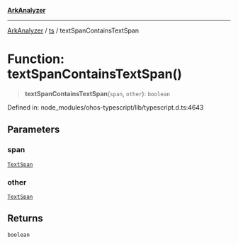 [**ArkAnalyzer**](../../../../README.md)

***

[ArkAnalyzer](../../../../globals.md) / [ts](../README.md) / textSpanContainsTextSpan

# Function: textSpanContainsTextSpan()

> **textSpanContainsTextSpan**(`span`, `other`): `boolean`

Defined in: node\_modules/ohos-typescript/lib/typescript.d.ts:4643

## Parameters

### span

[`TextSpan`](../interfaces/TextSpan.md)

### other

[`TextSpan`](../interfaces/TextSpan.md)

## Returns

`boolean`
